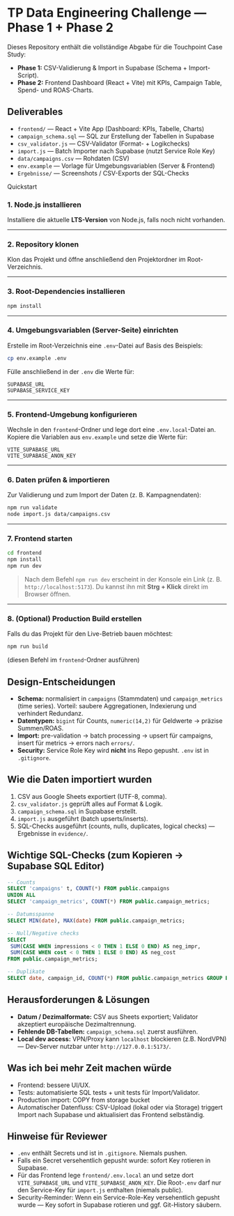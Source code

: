 # TP Data Engineering Challenge — Phase 1 + Phase 2

Dieses Repository enthält die vollständige Abgabe für die Touchpoint Case Study:

- **Phase 1:** CSV-Validierung & Import in Supabase (Schema + Import-Script).
- **Phase 2:** Frontend Dashboard (React + Vite) mit KPIs, Campaign Table, Spend- und ROAS-Charts.

## Deliverables

- `frontend/` — React + Vite App (Dashboard: KPIs, Tabelle, Charts)
- `campaign_schema.sql` — SQL zur Erstellung der Tabellen in Supabase
- `csv_validator.js` — CSV-Validator (Format- + Logikchecks)
- `import.js` — Batch Importer nach Supabase (nutzt Service Role Key)
- `data/campaigns.csv` — Rohdaten (CSV)
- `env.example` — Vorlage für Umgebungsvariablen (Server & Frontend)
- `Ergebnisse/` — Screenshots / CSV-Exports der SQL-Checks

Quickstart

### 1. Node.js installieren

Installiere die aktuelle **LTS-Version** von Node.js, falls noch nicht vorhanden.

---

### 2. Repository klonen

Klon das Projekt und öffne anschließend den Projektordner im Root-Verzeichnis.

---

### 3. Root-Dependencies installieren

```bash
npm install
```

---

### 4. Umgebungsvariablen (Server-Seite) einrichten

Erstelle im Root-Verzeichnis eine `.env`-Datei auf Basis des Beispiels:

```bash
cp env.example .env
```

Fülle anschließend in der `.env` die Werte für:

```
SUPABASE_URL
SUPABASE_SERVICE_KEY
```

---

### 5. Frontend-Umgebung konfigurieren

Wechsle in den `frontend`-Ordner und lege dort eine `.env.local`-Datei an.
Kopiere die Variablen aus `env.example` und setze die Werte für:

```
VITE_SUPABASE_URL
VITE_SUPABASE_ANON_KEY
```

---

### 6. Daten prüfen & importieren

Zur Validierung und zum Import der Daten (z. B. Kampagnendaten):

```bash
npm run validate
node import.js data/campaigns.csv
```

---

### 7. Frontend starten

```bash
cd frontend
npm install
npm run dev
```

> Nach dem Befehl `npm run dev` erscheint in der Konsole ein Link (z. B. `http://localhost:5173`). Du kannst ihn mit **Strg + Klick** direkt im Browser öffnen.

---

### 8. (Optional) Production Build erstellen

Falls du das Projekt für den Live-Betrieb bauen möchtest:

```bash
npm run build
```

(diesen Befehl im `frontend`-Ordner ausführen)

## Design-Entscheidungen

- **Schema:** normalisiert in `campaigns` (Stammdaten) und `campaign_metrics` (time series). Vorteil: saubere Aggregationen, Indexierung und verhindert Redundanz.
- **Datentypen:** `bigint` für Counts, `numeric(14,2)` für Geldwerte → präzise Summen/ROAS.
- **Import:** pre-validation → batch processing → upsert für campaigns, insert für metrics → errors nach `errors/`.
- **Security:** Service Role Key wird **nicht** ins Repo gepusht. `.env` ist in `.gitignore`.

## Wie die Daten importiert wurden

1. CSV aus Google Sheets exportiert (UTF-8, comma).
2. `csv_validator.js` geprüft alles auf Format & Logik.
3. `campaign_schema.sql` in Supabase erstellt.
4. `import.js` ausgeführt (batch upserts/inserts).
5. SQL-Checks ausgeführt (counts, nulls, duplicates, logical checks) — Ergebnisse in `evidence/`.

## Wichtige SQL-Checks (zum Kopieren → Supabase SQL Editor)

```sql
-- Counts
SELECT 'campaigns' t, COUNT(*) FROM public.campaigns
UNION ALL
SELECT 'campaign_metrics', COUNT(*) FROM public.campaign_metrics;

-- Datumsspanne
SELECT MIN(date), MAX(date) FROM public.campaign_metrics;

-- Null/Negative checks
SELECT
 SUM(CASE WHEN impressions < 0 THEN 1 ELSE 0 END) AS neg_impr,
 SUM(CASE WHEN cost < 0 THEN 1 ELSE 0 END) AS neg_cost
FROM public.campaign_metrics;

-- Duplikate
SELECT date, campaign_id, COUNT(*) FROM public.campaign_metrics GROUP BY date, campaign_id HAVING COUNT(*) > 1;
```

## Herausforderungen & Lösungen

- **Datum / Dezimalformate:** CSV aus Sheets exportiert; Validator akzeptiert europäische Dezimaltrennung.
- **Fehlende DB-Tabellen:** `campaign_schema.sql` zuerst ausführen.
- **Local dev access:** VPN/Proxy kann `localhost` blockieren (z.B. NordVPN) — Dev-Server nutzbar unter `http://127.0.0.1:5173/`.

## Was ich bei mehr Zeit machen würde

- Frontend: bessere UI/UX.
- Tests: automatisierte SQL tests + unit tests für Import/Validator.
- Production import: COPY from storage bucket
- Automatischer Datenfluss: CSV-Upload (lokal oder via Storage) triggert Import nach Supabase und aktualisiert das Frontend selbständig.

## Hinweise für Reviewer

- `.env` enthält Secrets und ist in `.gitignore`. Niemals pushen.
- Falls ein Secret versehentlich gepusht wurde: sofort Key rotieren in Supabase.
- Für das Frontend lege `frontend/.env.local` an und setze dort `VITE_SUPABASE_URL` und `VITE_SUPABASE_ANON_KEY`. Die Root-`.env` darf nur den Service-Key für `import.js` enthalten (niemals public).
- Security-Reminder: Wenn ein Service-Role-Key versehentlich gepusht wurde — Key sofort in Supabase rotieren und ggf. Git-History säubern.

